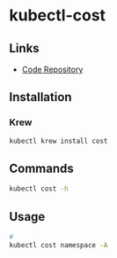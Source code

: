 # kubectl-cost

## Links

- [Code Repository](https://github.com/kubecost/kubectl-cost)

## Installation

### Krew

```sh
kubectl krew install cost
```

## Commands

```sh
kubectl cost -h
```

## Usage

```sh
#
kubectl cost namespace -A
```
